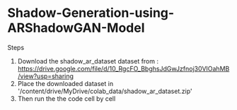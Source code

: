 # Shadow-Generation-using-ARShadowGAN-Model
Steps
1) Download the shadow_ar_dataset dataset from : https://drive.google.com/file/d/10_RgcFO_BbghsJdGwJzfnoj30VIOahMB/view?usp=sharing
2) Place the downloaded dataset in '/content/drive/MyDrive/colab_data/shadow_ar_dataset.zip'
3) Then run the the code cell by cell
